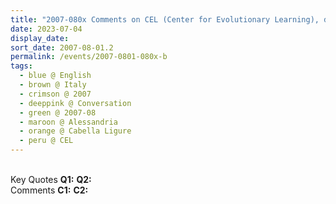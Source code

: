 ```yaml
---
title: "2007-080x Comments on CEL (Center for Evolutionary Learning), during the period 0730 to 0803, Palazzo Doria, Cabella Ligure, Alessandria, Italy"
date: 2023-07-04
display_date: 
sort_date: 2007-08-01.2
permalink: /events/2007-0801-080x-b
tags:
  - blue @ English
  - brown @ Italy
  - crimson @ 2007
  - deeppink @ Conversation
  - green @ 2007-08
  - maroon @ Alessandria
  - orange @ Cabella Ligure
  - peru @ CEL
---
```


<br>

<wave-list>
  <list-title color="DarkSeaGreen" width="55">Key Quotes</list-title>
  <list-item color="BlanchedAlmond" width="280"><b>Q1:</b> <i></i></list-item>
  <list-item color="Lavender" width="280"><b>Q2:</b> <i></i></list-item>
</wave-list>

<br>

<wave-list>
  <list-title color="DarkSeaGreen" width="55">Comments</list-title>
  <list-item color="BlanchedAlmond" width="280"><b>C1:</b> <i></i></list-item>
  <list-item color="Lavender" width="280"><b>C2:</b> <i></i></list-item>
</wave-list>